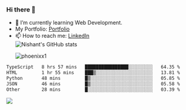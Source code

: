 ### Hi there 👋

<!--
**phoenixx1/phoenixx1** is a ✨ _special_ ✨ repository because its `README.md` (this file) appears on your GitHub profile.

Here are some ideas to get you started:

- 🔭 I’m currently working on ...
- 🌱 I’m currently learning ...
- 👯 I’m looking to collaborate on ...
- 🤔 I’m looking for help with ...
- 💬 Ask me about ...
- 📫 How to reach me: ...
- 😄 Pronouns: ...
- ⚡ Fun fact: ...
-->
- 🌱 I’m currently learning Web Development.
- My Portfolio: [Portfolio](https://phoenixx1.github.io/)
- 📫 How to reach me: [LinkedIn](https://www.linkedin.com/in/nishant-saxena-2609/)  
![Nishant's GitHub stats](https://github-readme-stats.vercel.app/api?username=phoenixx1&count_private=true)<p><img align="center" src="https://github-readme-streak-stats.herokuapp.com/?user=phoenixx1&" alt="phoenixx1" /></p>  
<!--START_SECTION:waka-->

```txt
TypeScript   8 hrs 57 mins   ████████████████░░░░░░░░░   64.35 %
HTML         1 hr 55 mins    ███▒░░░░░░░░░░░░░░░░░░░░░   13.81 %
Python       48 mins         █▒░░░░░░░░░░░░░░░░░░░░░░░   05.85 %
JSON         46 mins         █▒░░░░░░░░░░░░░░░░░░░░░░░   05.58 %
Other        28 mins         █░░░░░░░░░░░░░░░░░░░░░░░░   03.39 %
```

<!--END_SECTION:waka-->

![](https://komarev.com/ghpvc/?username=phoenixx1&style=plastic)

<!-- ![Visitor Count](https://profile-counter.glitch.me/phoenixx1/count.svg) -->

